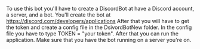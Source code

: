 To use this bot you'll have to create a DiscordBot at have a Discord account, a server, and a bot.
You'll create the bot at https://discord.com/developers/applications
After that you will have to get the token and create a config file in the DsivordBotNew folder.
In the config file you have to type TOKEN = "your token".
After that you can run the application. 
Make sure that you have the bot running on a server you're on.